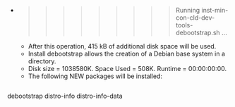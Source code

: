 * >>>>>>>>> Running inst-min-con-cld-dev-tools-debootstrap.sh ...
  * After this operation, 415 kB of additional disk space will be used.
  * Install debootstrap allows the creation of a Debian base system in a directory.
  * Disk size = 1038580K. Space Used = 508K. Runtime = 00:00:00:00.
  * The following NEW packages will be installed:
  ```bash
debootstrap distro-info distro-info-data
  ```

